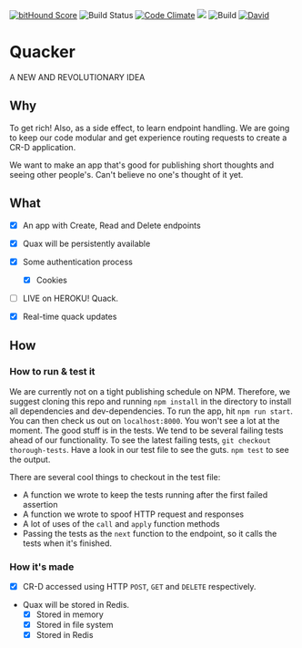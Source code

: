 
[![bitHound Score](https://www.bithound.io/github/plastic-cup/quacker/badges/score.svg)](https://www.bithound.io/github/plastic-cup/quacker/master) ![Build Status](https://travis-ci.org/plastic-cup/quacker.svg?branch=master) [![Code Climate](https://codeclimate.com/github/plastic-cup/quacker/badges/gpa.svg)](https://codeclimate.com/github/plastic-cup/quacker) <a href="https://codeclimate.com/github/plastic-cup/quacker/coverage"><img src="https://codeclimate.com/github/plastic-cup/quacker/badges/coverage.svg" /></a> ![Build](https://david-dm.org/plastic-cup/quacker.svg) [![David](https://img.shields.io/david/dev/strongloop/express.svg)](https://github.com/plastic-cup/quacker)

# Quacker
A NEW AND REVOLUTIONARY IDEA

## Why

To get rich! Also, as a side effect, to learn endpoint handling. We are going to keep our code modular and get experience routing requests to create a CR-D application.

We want to make an app that's good for publishing short thoughts and seeing other people's. Can't believe no one's thought of it yet.

## What

  + [x] An app with Create, Read and Delete endpoints

  + [x] Quax will be persistently available

  + [x] Some authentication process
    + [x] Cookies

  + [ ] LIVE on HEROKU! Quack.

  + [x] Real-time quack updates


## How

### How to run & test it

We are currently not on a tight publishing schedule on NPM. Therefore, we suggest cloning this repo and running `npm install` in the directory to install all dependencies and dev-dependencies. To run the app, hit `npm run start`. You can then check us out on `localhost:8000`. You won't see a lot at the moment. The good stuff is in the tests. We tend to be several failing tests ahead of our functionality. To see the latest failing tests, `git checkout thorough-tests`. Have a look in our test file to see the guts. `npm test` to see the output.

There are several cool things to checkout in the test file:
  + A function we wrote to keep the tests running after the first failed assertion
  + A function we wrote to spoof HTTP request and responses
  + A lot of uses of the `call` and `apply` function methods
  + Passing the tests as the `next` function to the endpoint, so it calls the tests when it's finished.

### How it's made
  + [x] CR-D accessed using HTTP `POST`, `GET` and `DELETE` respectively.

  + Quax will be stored in Redis.
    + [x] Stored in memory
    + [x] Stored in file system
    + [x] Stored in Redis
